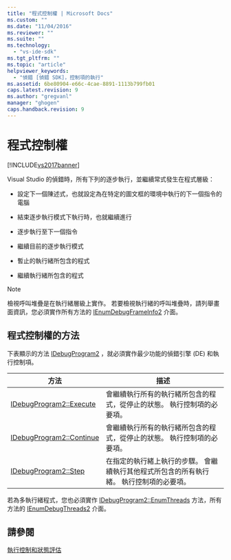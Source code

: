```yaml
---
title: "程式控制權 | Microsoft Docs"
ms.custom: ""
ms.date: "11/04/2016"
ms.reviewer: ""
ms.suite: ""
ms.technology: 
  - "vs-ide-sdk"
ms.tgt_pltfrm: ""
ms.topic: "article"
helpviewer_keywords: 
  - "偵錯 [偵錯 SDK]，控制項的執行"
ms.assetid: 6be80904-e66c-4cae-8891-1113b799fb01
caps.latest.revision: 9
ms.author: "gregvanl"
manager: "ghogen"
caps.handback.revision: 9
---
```

# 程式控制權
[!INCLUDE[vs2017banner](../../code-quality/includes/vs2017banner.md)]

Visual Studio 的偵錯時，所有下列的逐步執行，並繼續常式發生在程式層級：  
  
-   設定下一個陳述式，也就設定為在特定的圖文框的環境中執行的下一個指令的電腦  
  
-   結束逐步執行模式下執行時，也就繼續進行  
  
-   逐步執行至下一個指令  
  
-   繼續目前的逐步執行模式  
  
-   暫止的執行緒所包含的程式  
  
-   繼續執行緒所包含的程式  
  
> [!NOTE]
>  檢視呼叫堆疊是在執行緒層級上實作。  若要檢視執行緒的呼叫堆疊時，請列舉畫面資訊，您必須實作所有方法的 [IEnumDebugFrameInfo2](../../extensibility/debugger/reference/ienumdebugframeinfo2.md) 介面。  
  
## 程式控制權的方法  
 下表顯示的方法 [IDebugProgram2](../../extensibility/debugger/reference/idebugprogram2.md) ，就必須實作最少功能的偵錯引擎 \(DE\) 和執行控制項。  
  
|方法|描述|  
|--------|--------|  
|[IDebugProgram2::Execute](../../extensibility/debugger/reference/idebugprogram2-execute.md)|會繼續執行所有的執行緒所包含的程式，從停止的狀態。  執行控制項的必要項。|  
|[IDebugProgram2::Continue](../../extensibility/debugger/reference/idebugprogram2-continue.md)|會繼續執行所有的執行緒所包含的程式，從停止的狀態。  執行控制項的必要項。|  
|[IDebugProgram2::Step](../../extensibility/debugger/reference/idebugprogram2-step.md)|在指定的執行緒上執行的步驟。  會繼續執行其他程式所包含的所有執行緒。  執行控制項的必要項。|  
  
 若為多執行緒程式，您也必須實作 [IDebugProgram2::EnumThreads](../../extensibility/debugger/reference/idebugprogram2-enumthreads.md) 方法，所有方法的 [IEnumDebugThreads2](../../extensibility/debugger/reference/ienumdebugthreads2.md) 介面。  
  
## 請參閱  
 [執行控制和狀態評估](../../extensibility/debugger/execution-control-and-state-evaluation.md)